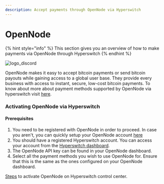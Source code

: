 ```yaml
---
description: Accept payments through OpenNode via Hyperswitch
---
```


# OpenNode

{% hint style="info" %}
This section gives you an overview of how to make payments via OpenNode through Hyperswitch
{% endhint %}

<img src="https://payswitcher.com/icons/homePageIcons/logos/opennodeLogo.svg" alt="logo_discord" data-size="original">



OpenNode makes it easy to accept bitcoin payments or send bitcoin payouts while gaining access to a global user base. They provide every business with access to instant, secure, low-cost bitcoin payments. To know about more about payment methods supported by OpenNode via hyperswitch visit [here](https://payswitcher.com/pm-list).

### Activating OpenNode via Hyperswitch

#### Prerequisites

1. You need to be registered with OpenNode in order to proceed. In case you aren't, you can quickly setup your OpenNode account [here](https://www.opennode.com/)
2. You should have a registered Hyperswitch account. You can access your account from the [Hyperswitch dashboard](https://app.payswitcher.com/).
3. The OpenNode API key can be found in your OpenNode dashboard.
4. Select all the payment methods you wish to use OpenNode for. Ensure that this is the same as the ones configured on your OpenNode dashboard.

[Steps](https://docs.payswitcher.com/hyperswitch-cloud/connectors/activate-connector-on-hyperswitch) to activate OpenNode on Hyperswitch control center.
